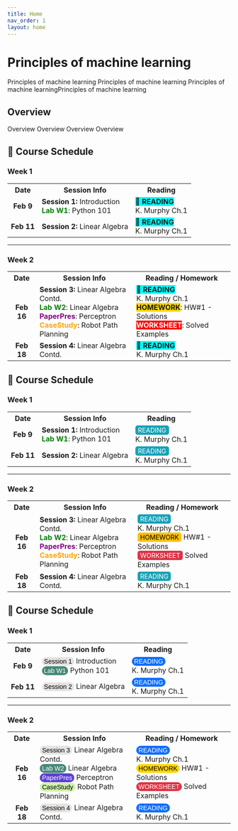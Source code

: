 ```yaml
---
title: Home
nav_order: 1
layout: home
---
```


# Principles of machine learning
Principles of machine learning Principles of machine learning Principles of machine learningPrinciples of machine learning

## Overview
 Overview Overview Overview Overview


## 📅 Course Schedule

### Week 1

<table>
  <tr>
    <th>Date</th>
    <th>Session Info</th>
    <th>Reading</th>
  </tr>
  <tr>
    <td style="text-align:center;"><strong>Feb 9</strong></td>
    <td><strong>Session 1:</strong> Introduction <br> <span style="color:green;"><strong>Lab W1</strong></span>: Python 101</td>
    <td><span style="background-color:cyan;">📘 <strong>READING</strong></span><br> K. Murphy Ch.1</td>
  </tr>
  <tr>
    <td style="text-align:center;"><strong>Feb 11</strong></td>
    <td><strong>Session 2:</strong> Linear Algebra</td>
    <td><span style="background-color:cyan;">📘 <strong>READING</strong></span><br> K. Murphy Ch.1</td>
  </tr>
</table>

---

### Week 2

<table>
  <tr>
    <th>Date</th>
    <th>Session Info</th>
    <th>Reading / Homework</th>
  </tr>
  <tr>
    <td style="text-align:center;"><strong>Feb 16</strong></td>
    <td>
      <strong>Session 3:</strong> Linear Algebra Contd. <br>
      <span style="color:green;"><strong>Lab W2</strong></span>: Linear Algebra <br>
      <span style="color:purple;"><strong>PaperPres</strong></span>: Perceptron <br>
      <span style="color:orange;"><strong>CaseStudy</strong></span>: Robot Path Planning
    </td>
    <td>
      <span style="background-color:cyan;">📘 <strong>READING</strong></span><br>
      K. Murphy Ch.1 <br>
      <span style="background-color:gold;"><strong>HOMEWORK</strong></span>: HW#1 - Solutions <br>
      <span style="background-color:red; color:white;"><strong>WORKSHEET</strong></span>: Solved Examples
    </td>
  </tr>
  <tr>
    <td style="text-align:center;"><strong>Feb 18</strong></td>
    <td><strong>Session 4:</strong> Linear Algebra Contd.</td>
    <td><span style="background-color:cyan;">📘 <strong>READING</strong></span><br> K. Murphy Ch.1</td>
  </tr>
</table>

## 📅 Course Schedule

### Week 1

<table>
  <tr>
    <th>Date</th>
    <th>Session Info</th>
    <th>Reading</th>
  </tr>
  <tr>
    <td style="text-align:center;"><strong>Feb 9</strong></td>
    <td><strong>Session 1:</strong> Introduction <br> <span style="color:green;"><strong>Lab W1</strong></span>: Python 101</td>
    <td><span style="display:inline-block; background:#17a2b8; color:white; padding:2px 6px; border-radius:5px; font-size:90%;">READING</span><br> K. Murphy Ch.1</td>
  </tr>
  <tr>
    <td style="text-align:center;"><strong>Feb 11</strong></td>
    <td><strong>Session 2:</strong> Linear Algebra</td>
    <td><span style="display:inline-block; background:#17a2b8; color:white; padding:2px 6px; border-radius:5px; font-size:90%;">READING</span><br> K. Murphy Ch.1</td>
  </tr>
</table>

---

### Week 2

<table>
  <tr>
    <th>Date</th>
    <th>Session Info</th>
    <th>Reading / Homework</th>
  </tr>
  <tr>
    <td style="text-align:center;"><strong>Feb 16</strong></td>
    <td>
      <strong>Session 3:</strong> Linear Algebra Contd. <br>
      <span style="color:green;"><strong>Lab W2</strong></span>: Linear Algebra <br>
      <span style="color:purple;"><strong>PaperPres</strong></span>: Perceptron <br>
      <span style="color:orange;"><strong>CaseStudy</strong></span>: Robot Path Planning
    </td>
    <td>
      <span style="display:inline-block; background:#17a2b8; color:white; padding:2px 6px; border-radius:5px; font-size:90%;">READING</span><br>
      K. Murphy Ch.1 <br>
      <span style="display:inline-block; background:#ffc107; color:black; padding:2px 6px; border-radius:5px; font-size:90%;">HOMEWORK</span> HW#1 - Solutions <br>
      <span style="display:inline-block; background:#dc3545; color:white; padding:2px 6px; border-radius:5px; font-size:90%;">WORKSHEET</span> Solved Examples
    </td>
  </tr>
  <tr>
    <td style="text-align:center;"><strong>Feb 18</strong></td>
    <td><strong>Session 4:</strong> Linear Algebra Contd.</td>
    <td><span style="display:inline-block; background:#17a2b8; color:white; padding:2px 6px; border-radius:5px; font-size:90%;">READING</span><br> K. Murphy Ch.1</td>
  </tr>
</table>

## 📅 Course Schedule

<style>
.badge {
  display: inline-block;
  background-color: #0d6efd; /* Bootstrap primary blue */
  color: white;
  padding: 2px 5px;
  border-radius: 10px;
  font-size: 90%;
  /*font-weight: bold;*/
  font-family: sans-serif;
}
</style>

### Week 1

<table>
  <tr>
    <th>Date</th>
    <th>Session Info</th>
    <th>Reading</th>
  </tr>
  <tr>
    <td style="text-align:center;"><strong>Feb 9</strong></td>
    <td><span class="badge" style="background-color:#E5E4E2; color:black;">Session 1</span> Introduction <br> <span class="badge" style="background-color:#478778; color:white;">Lab W1</span> Python 101</td>
    <td><span class="badge">READING</span><br> K. Murphy Ch.1</td>
  </tr>
  <tr>
    <td style="text-align:center;"><strong>Feb 11</strong></td>
    <td><span class="badge" style="background-color:#E5E4E2; color:black;">Session 2</span> Linear Algebra</td>
    <td><span class="badge">READING</span><br> K. Murphy Ch.1</td>
  </tr>
</table>

---

### Week 2

<table>
  <tr>
    <th>Date</th>
    <th>Session Info</th>
    <th>Reading / Homework</th>
  </tr>
  <tr>
    <td style="text-align:center;"><strong>Feb 16</strong></td>
    <td>
      <span class="badge" style="background-color:#E5E4E2; color:black;">Session 3</span> Linear Algebra Contd. <br>
      <span class="badge" style="background-color:#478778; color:white;">Lab W2</span> Linear Algebra <br>
      <span class="badge" style="background-color:#5D3FD3; color:white;">PaperPres</span> Perceptron <br>
      <span class="badge" style="background-color:#cef2ac; color:black;">CaseStudy</span> Robot Path Planning
    </td>
    <td>
      <span class="badge">READING</span><br>
      K. Murphy Ch.1 <br>
      <span class="badge" style="background-color:gold; color:black;">HOMEWORK</span> HW#1 - Solutions <br>
      <span class="badge" style="background-color:#dc3545;">WORKSHEET</span> Solved Examples
    </td>
  </tr>
  <tr>
    <td style="text-align:center;"><strong>Feb 18</strong></td>
    <td><span class="badge" style="background-color:#E5E4E2; color:black;">Session 4</span> Linear Algebra Contd.</td>
    <td><span class="badge">READING</span><br> K. Murphy Ch.1</td>
  </tr>
</table>





